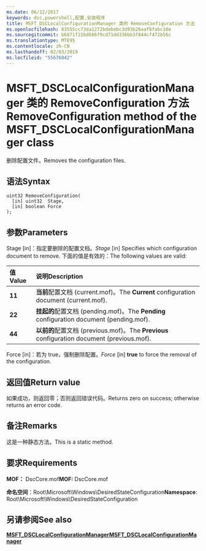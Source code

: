 ```yaml
---
ms.date: 06/12/2017
keywords: dsc,powershell,配置,安装程序
title: MSFT_DSCLocalConfigurationManager 类的 RemoveConfiguration 方法
ms.openlocfilehash: 03555cc73da1272bdebebc3d93b26aaf8fabc18e
ms.sourcegitcommit: b6871f21bd666f9cd71dd336bb3f844cf472b56c
ms.translationtype: MTE95
ms.contentlocale: zh-CN
ms.lasthandoff: 02/03/2019
ms.locfileid: "55676042"
---
```

# <a name="removeconfiguration-method-of-the-msftdsclocalconfigurationmanager-class"></a><span data-ttu-id="9c25c-103">MSFT_DSCLocalConfigurationManager 类的 RemoveConfiguration 方法</span><span class="sxs-lookup"><span data-stu-id="9c25c-103">RemoveConfiguration method of the MSFT_DSCLocalConfigurationManager class</span></span>

<span data-ttu-id="9c25c-104">删除配置文件。</span><span class="sxs-lookup"><span data-stu-id="9c25c-104">Removes the configuration files.</span></span>

## <a name="syntax"></a><span data-ttu-id="9c25c-105">语法</span><span class="sxs-lookup"><span data-stu-id="9c25c-105">Syntax</span></span>

```mof
uint32 RemoveConfiguration(
  [in] uint32  Stage,
  [in] boolean Force
);
```

## <a name="parameters"></a><span data-ttu-id="9c25c-106">参数</span><span class="sxs-lookup"><span data-stu-id="9c25c-106">Parameters</span></span>

<span data-ttu-id="9c25c-107">Stage \[in\]：指定要删除的配置文档。</span><span class="sxs-lookup"><span data-stu-id="9c25c-107">*Stage* \[in\] Specifies which configuration document to remove.</span></span> <span data-ttu-id="9c25c-108">下面的值是有效的：</span><span class="sxs-lookup"><span data-stu-id="9c25c-108">The following values are valid:</span></span>

|<span data-ttu-id="9c25c-109">值</span><span class="sxs-lookup"><span data-stu-id="9c25c-109">Value</span></span> |<span data-ttu-id="9c25c-110">说明</span><span class="sxs-lookup"><span data-stu-id="9c25c-110">Description</span></span> |
|:--- |:---|
|<span data-ttu-id="9c25c-111">**1**</span><span class="sxs-lookup"><span data-stu-id="9c25c-111">**1**</span></span> | <span data-ttu-id="9c25c-112">**当前**配置文档 (current.mof)。</span><span class="sxs-lookup"><span data-stu-id="9c25c-112">The **Current** configuration document (current.mof).</span></span> |
|<span data-ttu-id="9c25c-113">**2**</span><span class="sxs-lookup"><span data-stu-id="9c25c-113">**2**</span></span> | <span data-ttu-id="9c25c-114">**挂起的**配置文档 (pending.mof)。</span><span class="sxs-lookup"><span data-stu-id="9c25c-114">The **Pending** configuration document (pending.mof).</span></span>  |
|<span data-ttu-id="9c25c-115">**4**</span><span class="sxs-lookup"><span data-stu-id="9c25c-115">**4**</span></span> | <span data-ttu-id="9c25c-116">**以前的**配置文档 (previous.mof)。</span><span class="sxs-lookup"><span data-stu-id="9c25c-116">The **Previous** configuration document (previous.mof).</span></span> |

<span data-ttu-id="9c25c-117">Force \[in\]：若为 true，强制删除配置。</span><span class="sxs-lookup"><span data-stu-id="9c25c-117">*Force* \[in\] **true** to force the removal of the configuration.</span></span>

## <a name="return-value"></a><span data-ttu-id="9c25c-118">返回值</span><span class="sxs-lookup"><span data-stu-id="9c25c-118">Return value</span></span>

<span data-ttu-id="9c25c-119">如果成功，则返回零；否则返回错误代码。</span><span class="sxs-lookup"><span data-stu-id="9c25c-119">Returns zero on success; otherwise returns an error code.</span></span>

## <a name="remarks"></a><span data-ttu-id="9c25c-120">备注</span><span class="sxs-lookup"><span data-stu-id="9c25c-120">Remarks</span></span>

<span data-ttu-id="9c25c-121">这是一种静态方法。</span><span class="sxs-lookup"><span data-stu-id="9c25c-121">This is a static method.</span></span>

## <a name="requirements"></a><span data-ttu-id="9c25c-122">要求</span><span class="sxs-lookup"><span data-stu-id="9c25c-122">Requirements</span></span>

<span data-ttu-id="9c25c-123">**MOF：** DscCore.mof</span><span class="sxs-lookup"><span data-stu-id="9c25c-123">**MOF:** DscCore.mof</span></span>

<span data-ttu-id="9c25c-124">**命名空间**：Root\Microsoft\Windows\DesiredStateConfiguration</span><span class="sxs-lookup"><span data-stu-id="9c25c-124">**Namespace**: Root\Microsoft\Windows\DesiredStateConfiguration</span></span>

## <a name="see-also"></a><span data-ttu-id="9c25c-125">另请参阅</span><span class="sxs-lookup"><span data-stu-id="9c25c-125">See also</span></span>

[<span data-ttu-id="9c25c-126">**MSFT_DSCLocalConfigurationManager**</span><span class="sxs-lookup"><span data-stu-id="9c25c-126">**MSFT_DSCLocalConfigurationManager**</span></span>](msft-dsclocalconfigurationmanager.md)